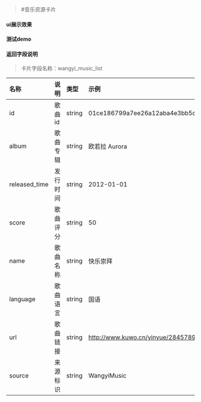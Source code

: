 >#音乐资源卡片

#### ui展示效果
#### 测试demo
#### 返回字段说明

>卡片字段名称：wangyi_music_list


|名称|说明|类型|示例|
|:---|:---|:---|:---|
|id|歌曲id|string|01ce186799a7ee26a12aba4e3bb5d600|
|album|歌曲专辑|string|欧若拉 Aurora|
|released_time|发行时间|string|2012-01-01|
|score|歌曲评分|string|50|
|name|歌曲名称|string|快乐崇拜|
|language|歌曲语言|string|国语|
|url|歌曲链接|string|http://www.kuwo.cn/yinyue/28457899|
|source|来源标识|string|WangyiMusic|






